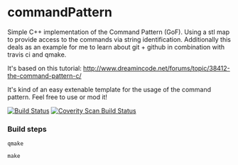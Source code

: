 commandPattern
==============

Simple C++ implementation of the Command Pattern (GoF). Using a stl map to provide access to the commands via string identification.
Additionally this deals as an example for me to learn about git + github in combination with travis ci and qmake.

It's based on this tutorial: http://www.dreamincode.net/forums/topic/38412-the-command-pattern-c/

It's kind of an easy extenable template for the usage of the command pattern. Feel free to use or mod it!


[![Build Status](https://travis-ci.org/mxklb/commandpattern.svg?branch=master)](https://travis-ci.org/mxklb/commandpattern)
<a href="https://scan.coverity.com/projects/5851"><img alt="Coverity Scan Build Status" src="https://scan.coverity.com/projects/5851/badge.svg"/></a>

### Build steps
`qmake`

`make`
